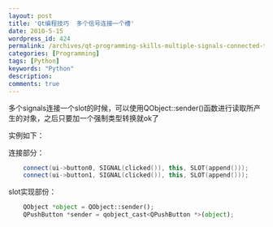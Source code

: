 ```yaml
---
layout: post
title: 'Qt编程技巧  多个信号连接一个槽'
date: 2010-5-15
wordpress_id: 424
permalink: /archives/qt-programming-skills-multiple-signals-connected-to-a-slot.html
categories: [Programming]
tags: [Python]
keywords: "Python"
description: 
comments: true
---
```

多个signals连接一个slot的时候，可以使用QObject::sender()函数进行读取所产生的对象，之后只要加一个强制类型转换就ok了

实例如下：

连接部分：

``` cpp 
    connect(ui->button0, SIGNAL(clicked()), this, SLOT(append()));
    connect(ui->button1, SIGNAL(clicked()), this, SLOT(append()));
```
slot实现部份：

``` python 
    QObject *object = QObject::sender();
    QPushButton *sender = qobject_cast<QPushButton *>(object);
```
